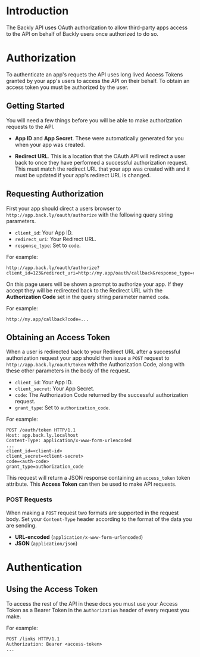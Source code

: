 # Introduction

The Backly API uses OAuth authorization to allow third-party apps access to the API on behalf of Backly users once authorized to do so.

# Authorization

To authenticate an app's requets the API uses long lived Access Tokens granted by your app's users to access the API on their behalf. To obtain an access token you must be authorized by the user.

## Getting Started

You will need a few things before you will be able to make authorization requests to the API.

- **App ID** and **App Secret**. These were automatically generated for you when your app was created.

- **Redirect URL**. This is a location that the OAuth API will redirect a user back to once they have performed a successful authorization request. This must match the redirect URL that your app was created with and it must be updated if your app's redirect URL is changed.

## Requesting Authorization

First your app should direct a users browser to `http://app.back.ly/oauth/authorize` with the following query string parameters.

- `client_id`: Your App ID.
- `redirect_uri`: Your Redirect URL.
- `response_type`: Set to `code`.

For example:

```
http://app.back.ly/oauth/authorize?client_id=123&redirect_uri=http://my.app/oauth/callback&response_type=code
```

On this page users will be shown a prompt to authorize your app. If they accept they will be redirected back to the Redirect URL with the **Authorization Code** set in the query string parameter named `code`.

For example:

```
http://my.app/callback?code=...
```

## Obtaining an Access Token

When a user is redirected back to your Redirect URL after a successful authorization request your app should then issue a `POST` request to `http://app.back.ly/oauth/token` with the Authorization Code, along with these other parameters in the body of the request.

- `client_id`: Your App ID.
- `client_secret`: Your App Secret.
- `code`: The Authorization Code returned by the successful authorization request.
- `grant_type`: Set to `authorization_code`.

For example:

```
POST /oauth/token HTTP/1.1
Host: app.back.ly.localhost
Content-Type: application/x-www-form-urlencoded
...
client_id=<client-id>
client_secret=<client-secret>
code=<auth-code>
grant_type=authorization_code
```

This request will return a JSON response containing an `access_token` token attribute. This **Access Token** can then be used to make API requests.

### POST Requests

When making a `POST` request two formats are supported in the request body. Set your `Content-Type` header according to the format of the data you are sending.

- **URL-encoded** (`application/x-www-form-urlencoded`)
- **JSON** (`application/json`)

# Authentication

## Using the Access Token

To access the rest of the API in these docs you must use your Access Token as a Bearer Token in the `Authorization` header of every request you make.

For example:

```
POST /links HTTP/1.1
Authorization: Bearer <access-token>
...
```
